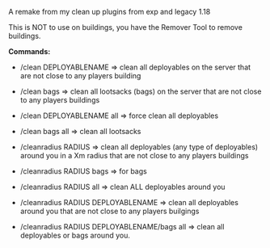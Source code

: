 A remake from my clean up plugins from exp and legacy 1.18


This is NOT to use on buildings, you have the Remover Tool to remove buildings.

**Commands:**

- /clean DEPLOYABLENAME => clean all deployables on the server that are not close to any players building

- /clean bags => clean all lootsacks (bags) on the server that are not close to any players buildings

- /clean DEPLOYABLENAME all => force clean all deployables

- /clean bags all => clean all lootsacks


- /cleanradius RADIUS => clean all deployables (any type of deployables) around you in a Xm radius that are not close to any players buildings

- /cleanradius RADIUS bags => for bags

- /cleanradius RADIUS all => clean ALL deployables around you

- /cleanradius RADIUS DEPLOYABLENAME => clean all deployables around you that are not close to any players builgings

- /cleanradius RADIUS DEPLOYABLENAME/bags all => clean all deployables or bags around you.